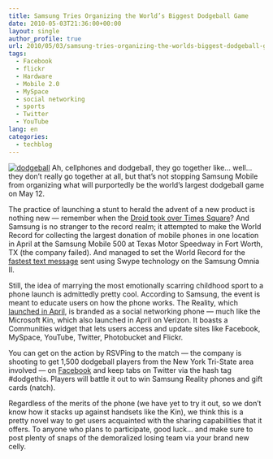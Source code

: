 ```yaml
---
title: Samsung Tries Organizing the World’s Biggest Dodgeball Game
date: 2010-05-03T21:36:00+00:00
layout: single
author_profile: true
url: 2010/05/03/samsung-tries-organizing-the-worlds-biggest-dodgeball-game/
tags:
  - Facebook
  - flickr
  - Hardware
  - Mobile 2.0
  - MySpace
  - social networking
  - sports
  - Twitter
  - YouTube
lang: en
categories: 
  - techblog
---
```

[![dodgeball](http://lh6.ggpht.com/_vaUVXcmC3OI/S986681rPJI/AAAAAAAACD8/kw4-T1sTFnc/dodgeball_thumb%5B1%5D.jpg?imgmax=800 "dodgeball")](http://lh5.ggpht.com/_vaUVXcmC3OI/S9865G4R46I/AAAAAAAACD4/tHj8wq760mI/s1600-h/dodgeball%5B3%5D.jpg) Ah, cellphones and dodgeball, they go together like… well… they don’t really go together at all, but that’s not stopping Samsung Mobile from organizing what will purportedly be the world’s largest dodgeball game on May 12. 

The practice of launching a stunt to herald the advent of a new product is nothing new — remember when the [Droid took over Times Square](http://www.businessinsider.com/verizon-taking-over-times-square-for-droid-launch-2009-11)? And Samsung is no stranger to the record realm; it attempted to make the World Record for collecting the largest donation of mobile phones in one location in April at the Samsung Mobile 500 at Texas Motor Speedway in Fort Worth, TX (the company failed). And managed to set the World Record for the [fastest text message](http://www.youtube.com/watch?v=33Mt2z-GoJk) sent using Swype technology on the Samsung Omnia II. 

Still, the idea of marrying the most emotionally scarring childhood sport to a phone launch is admittedly pretty cool. According to Samsung, the event is meant to educate users on how the phone works. The Reality, which [launched in April](http://mobile.engadget.com/2010/04/19/samsung-reality-really-real-for-verizon-comes-thursday-for-80/), is branded as a social networking phone — much like the Microsoft Kin, which also launched in April on Verizon. It boasts a Communities widget that lets users access and update sites like Facebook, MySpace, YouTube, Twitter, Photobucket and Flickr. 

You can get on the action by RSVPing to the match — the company is shooting to get 1,500 dodgeball players from the New York Tri-State area involved — on [Facebook](http://www.facebook.com/samsungreality?v=app_10531514314) and keep tabs on Twitter via the hash tag #dodgethis. Players will battle it out to win Samsung Reality phones and gift cards (natch). 

Regardless of the merits of the phone (we have yet to try it out, so we don’t know how it stacks up against handsets like the Kin), we think this is a pretty novel way to get users acquainted with the sharing capabilities that it offers. To anyone who plans to participate, good luck… and make sure to post plenty of snaps of the demoralized losing team via your brand new celly.
